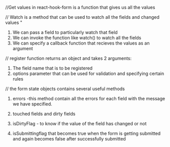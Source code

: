 //Get values in react-hook-form is a function that gives us all the values

// Watch is a method that can be used to watch all the fields and changed values "
  1. We can pass a field to particularly watch that field
  2. We can invoke the function like watch() to watch all the fields
  3. We can specify a callback function that recieves the values as an argument


// register function returns an object and takes 2 arguments:
   1. The field name that is to be registered 
   2. options parameter that can be used for validation and specifying certain rules

// the form state objects contains several useful methods 
   1. errors -this method contain all the errors for each field with the message we have 
      specified.

   2. touched fields and dirty fields 

   3. isDirtyFlag - to know if the value of the field has changed or not

   4. isSubmittingflag that becomes true when the form is getting submitted and again becomes false after successfully submitted